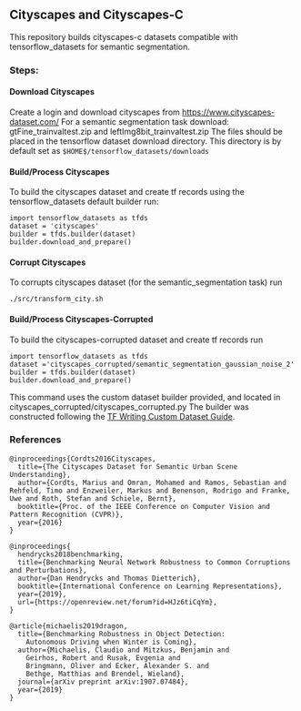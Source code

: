 ## Cityscapes and Cityscapes-C

This repository builds cityscapes-c datasets compatible with tensorflow_datasets for semantic segmentation.

### Steps:

#### Download Cityscapes 

Create a login and download cityscapes from https://www.cityscapes-dataset.com/
For a semantic segmentation task download: gtFine_trainvaltest.zip and leftImg8bit_trainvaltest.zip
The files should be placed in the tensorflow dataset download directory.
This directory is by default set as ```$HOME$/tensorflow_datasets/downloads```

#### Build/Process Cityscapes 

To build the cityscapes dataset and create tf records using the tensorflow_datasets default builder run:
```
import tensorflow_datasets as tfds
dataset = 'cityscapes'
builder = tfds.builder(dataset)
builder.download_and_prepare()
```
#### Corrupt  Cityscapes 

To corrupts cityscapes dataset (for the semantic_segmentation task) run <br> 
```
./src/transform_city.sh 
```

#### Build/Process  Cityscapes-Corrupted
To build the cityscapes-corrupted dataset and create tf records run <br>
```
import tensorflow_datasets as tfds
dataset ='cityscapes_corrupted/semantic_segmentation_gaussian_noise_2'
builder = tfds.builder(dataset)
builder.download_and_prepare()
```
This command uses the custom dataset builder provided, and located in cityscapes_corrupted/cityscapes_corrupted.py
The builder was constructed following the [TF Writing Custom Dataset Guide](https://www.tensorflow.org/datasets/add_dataset).

### References
```
@inproceedings{Cordts2016Cityscapes,
  title={The Cityscapes Dataset for Semantic Urban Scene Understanding},
  author={Cordts, Marius and Omran, Mohamed and Ramos, Sebastian and Rehfeld, Timo and Enzweiler, Markus and Benenson, Rodrigo and Franke, Uwe and Roth, Stefan and Schiele, Bernt},
  booktitle={Proc. of the IEEE Conference on Computer Vision and Pattern Recognition (CVPR)},
  year={2016}
}

@inproceedings{
  hendrycks2018benchmarking,
  title={Benchmarking Neural Network Robustness to Common Corruptions and Perturbations},
  author={Dan Hendrycks and Thomas Dietterich},
  booktitle={International Conference on Learning Representations},
  year={2019},
  url={https://openreview.net/forum?id=HJz6tiCqYm},
}

@article{michaelis2019dragon,
  title={Benchmarking Robustness in Object Detection: 
    Autonomous Driving when Winter is Coming},
  author={Michaelis, Claudio and Mitzkus, Benjamin and 
    Geirhos, Robert and Rusak, Evgenia and 
    Bringmann, Oliver and Ecker, Alexander S. and 
    Bethge, Matthias and Brendel, Wieland},
  journal={arXiv preprint arXiv:1907.07484},
  year={2019}
}
```

